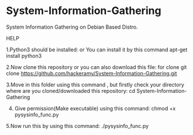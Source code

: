 # System-Information-Gathering
System Information Gathering on Debian Based Distro.

HELP

1.Python3 should be installed:
            or
  You can install it by this command
  apt-get install python3
  
2.Now clone this repository or you can also download this file:
 for clone
 git clone https://github.com/hackeramy/System-Information-Gathering.git
 
3.Move in this folder using this command , but firstly check your directory where are you cloned/downloaded this repository:
  cd System-Information-Gathering

4. Give permission(Make executable) using this command: 
   chmod +x pysysinfo_func.py
 
5.Now run this by using this command:
  ./pysysinfo_func.py 
   
